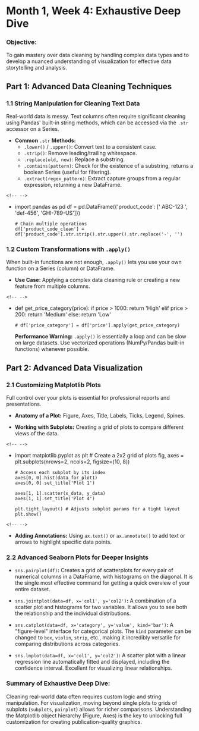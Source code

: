 # Month 1, Week 4: Exhaustive Deep Dive

### **Objective:**

To gain mastery over data cleaning by handling complex data types and to
develop a nuanced understanding of visualization for effective data
storytelling and analysis.

## Part 1: Advanced Data Cleaning Techniques

### **1.1 String Manipulation for Cleaning Text Data**

Real-world data is messy. Text columns often require significant
cleaning using Pandas' built-in string methods, which can be accessed
via the `.str` accessor on a Series.

-   **Common** `.str` **Methods:**
    -   `.lower()` / `.upper()`: Convert text to a consistent case.
    -   `.strip()`: Remove leading/trailing whitespace.
    -   `.replace(old, new)`: Replace a substring.
    -   `.contains(pattern)`: Check for the existence of a substring,
        returns a boolean Series (useful for filtering).
    -   `.extract(regex_pattern)`: Extract capture groups from a regular
        expression, returning a new DataFrame.

```{=html}
<!-- -->
```
-   import pandas as pd
        df = pd.DataFrame({'product_code': [' ABC-123 ', 'def-456', 'GHI-789-US']})

        # Chain multiple operations
        df['product_code_clean'] = df['product_code'].str.strip().str.upper().str.replace('-', '')

### **1.2 Custom Transformations with** `.apply()`

When built-in functions are not enough, `.apply()` lets you use your own
function on a Series (column) or DataFrame.

-   **Use Case:** Applying a complex data cleaning rule or creating a
    new feature from multiple columns.

```{=html}
<!-- -->
```
-   def get_price_category(price):
            if price > 1000:
                return 'High'
            elif price > 200:
                return 'Medium'
            else:
                return 'Low'

        # df['price_category'] = df['price'].apply(get_price_category)

    **Performance Warning:** `.apply()` is essentially a loop and can be
    slow on large datasets. Use vectorized operations (NumPy/Pandas
    built-in functions) whenever possible.

## Part 2: Advanced Data Visualization

### **2.1 Customizing Matplotlib Plots**

Full control over your plots is essential for professional reports and
presentations.

-   **Anatomy of a Plot:** Figure, Axes, Title, Labels, Ticks, Legend,
    Spines.

-   **Working with Subplots:** Creating a grid of plots to compare
    different views of the data.

```{=html}
<!-- -->
```
-   import matplotlib.pyplot as plt
        # Create a 2x2 grid of plots
        fig, axes = plt.subplots(nrows=2, ncols=2, figsize=(10, 8))

        # Access each subplot by its index
        axes[0, 0].hist(data_for_plot1)
        axes[0, 0].set_title('Plot 1')

        axes[1, 1].scatter(x_data, y_data)
        axes[1, 1].set_title('Plot 4')

        plt.tight_layout() # Adjusts subplot params for a tight layout
        plt.show()

```{=html}
<!-- -->
```
-   **Adding Annotations:** Using `ax.text()` or `ax.annotate()` to add
    text or arrows to highlight specific data points.

### **2.2 Advanced Seaborn Plots for Deeper Insights**

-   `sns.pairplot(df)`**:** Creates a grid of scatterplots for every
    pair of numerical columns in a DataFrame, with histograms on the
    diagonal. It is the single most effective command for getting a
    quick overview of your entire dataset.

-   `sns.jointplot(data=df, x='col1', y='col2')`**:** A combination of a
    scatter plot and histograms for two variables. It allows you to see
    both the relationship and the individual distributions.

-   `sns.catplot(data=df, x='category', y='value', kind='bar')`**:** A
    "figure-level" interface for categorical plots. The `kind` parameter
    can be changed to `box`, `violin`, `strip`, etc., making it
    incredibly versatile for comparing distributions across categories.

-   `sns.lmplot(data=df, x='col1', y='col2')`**:** A scatter plot with a
    linear regression line automatically fitted and displayed, including
    the confidence interval. Excellent for visualizing linear
    relationships.

### **Summary of Exhaustive Deep Dive:**

Cleaning real-world data often requires custom logic and string
manipulation. For visualization, moving beyond single plots to grids of
subplots (`subplots`, `pairplot`) allows for richer comparisons.
Understanding the Matplotlib object hierarchy (Figure, Axes) is the key
to unlocking full customization for creating publication-quality
graphics.
